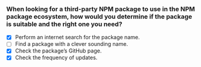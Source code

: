 ### When looking for a third-party NPM package to use in the NPM package ecosystem, how would you determine if the package is suitable and the right one you need?

- [x] Perform an internet search for the package name.
- [ ] Find a package with a clever sounding name.
- [x] Check the package’s GitHub page.
- [x] Check the frequency of updates.
